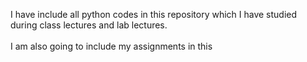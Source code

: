 
I have include all python codes in this repository which I have studied during class lectures and lab lectures.
<br>
<br>
I am also going to include my assignments in this
